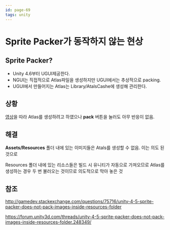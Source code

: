 ```yaml
---
id: page-69
tags: unity
---
```

# Sprite Packer가 동작하지 않는 현상

## Sprite Packer?
* Unity 4.6부터 UGUI제공한다.
* NGUI는 직접적으로 Atlas파일을 생성하지만 UGUI에서는 추상적으로 packing.
* UGUI에서 만들어지는 Atlas는 Library/AtalsCashe에 생성해 관리한다.

## 상황

[영상](https://www.youtube.com/watch?v=Pj8Y48ecBZY)을 따라 Atlas를 생성하려고 하였으나 **pack** 버튼을 눌러도 아무 반응이 없음.

## 해결

**Assets/Resources** 폴더 내에 있는 이미지들은 Atals를 생성할 수 없음. 이는 의도 된 것으로

Resources 폴더 내에 있는 리소스들은 빌드 시 유니티가 자동으로 가져오므로 Atlas를 생성하는 경우 두 번 불러오는 것이므로 의도적으로 막아 놓은 것

## 참조

http://gamedev.stackexchange.com/questions/75716/unity-4-5-sprite-packer-does-not-pack-images-inside-resources-folder

https://forum.unity3d.com/threads/unity-4-5-sprite-packer-does-not-pack-images-inside-resources-folder.248349/
